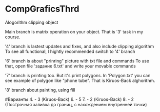 # CompGraficsThrd
Alogorithm clipping object

Main branch is matrix operation on your object. That is '3' task in my course.

'4' branch is lastest updates and fixes, and also include clipping algorithm
To see all functional, I hightly recommended switch to '4' branch

'6' branch is about "prinring" picture with txt file and commands
To use that, open file 'задание 6.txt' and write your movable commands
  
'7' branch is printing too. But it's print polygons. In 'Polygon.txt' you can see example of polygon like "phone tube". That is Kiruos-Back alghorithm.

'8' branch about painting, using fill

#Варианты
 4. - 3 (Kiruos-Back)
 6. - 5
 7. - 2 (Kiruos-Back)
 8. - 2 (Построчная заливка до границ, с нахождением внутренней точки)
